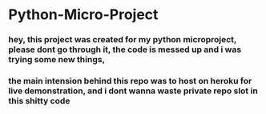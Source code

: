 # Python-Micro-Project

### hey, this project was created for my python microproject, please dont go through it, the code is messed up and i was trying some new things, 
### the main intension behind this repo was to host on heroku for live demonstration, and i dont wanna waste private repo slot in this shitty code
